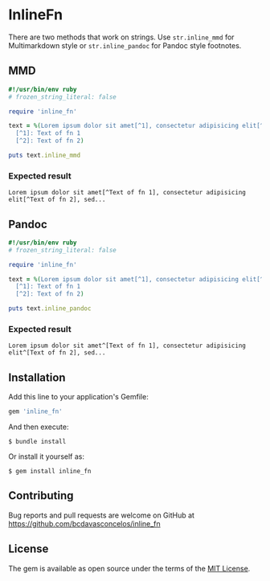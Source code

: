 # InlineFn

There are two methods that work on strings. Use `str.inline_mmd` for Multimarkdown style or `str.inline_pandoc` for Pandoc style footnotes.


## MMD

```ruby
#!/usr/bin/env ruby
# frozen_string_literal: false

require 'inline_fn'

text = %(Lorem ipsum dolor sit amet[^1], consectetur adipisicing elit[^2], sed...
  [^1]: Text of fn 1
  [^2]: Text of fn 2)

puts text.inline_mmd
```


### Expected result

```
Lorem ipsum dolor sit amet[^Text of fn 1], consectetur adipisicing elit[^Text of fn 2], sed...
```

## Pandoc

```ruby
#!/usr/bin/env ruby
# frozen_string_literal: false

require 'inline_fn'

text = %(Lorem ipsum dolor sit amet[^1], consectetur adipisicing elit[^2], sed...
  [^1]: Text of fn 1
  [^2]: Text of fn 2)

puts text.inline_pandoc
```

### Expected result

```
Lorem ipsum dolor sit amet^[Text of fn 1], consectetur adipisicing elit^[Text of fn 2], sed...
```

## Installation

Add this line to your application's Gemfile:

```ruby
gem 'inline_fn'
```

And then execute:

    $ bundle install

Or install it yourself as:

    $ gem install inline_fn

## Contributing

Bug reports and pull requests are welcome on GitHub at https://github.com/bcdavasconcelos/inline_fn

## License

The gem is available as open source under the terms of the [MIT License](https://opensource.org/licenses/MIT).

